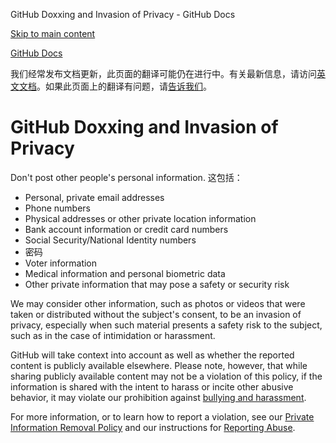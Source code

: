 GitHub Doxxing and Invasion of Privacy - GitHub Docs

[Skip to main content](#main-content)

[](/cn)[GitHub Docs](/cn)

我们经常发布文档更新，此页面的翻译可能仍在进行中。有关最新信息，请访问[英文文档](/en)。如果此页面上的翻译有问题，请[告诉我们](https://github.com/contact?form[subject]=translation%20issue%20on%20docs.github.com&form[comments]=)。

GitHub Doxxing and Invasion of Privacy
==========

Don't post other people's personal information. 这包括：

* Personal, private email addresses
* Phone numbers
* Physical addresses or other private location information
* Bank account information or credit card numbers
* Social Security/National Identity numbers
* 密码
* Voter information
* Medical information and personal biometric data
* Other private information that may pose a safety or security risk

We may consider other information, such as photos or videos that were taken or distributed without the subject's consent, to be an invasion of privacy, especially when such material presents a safety risk to the subject, such as in the case of intimidation or harassment.

GitHub will take context into account as well as whether the reported content is publicly available elsewhere. Please note, however, that while sharing publicly available content may not be a violation of this policy, if the information is shared with the intent to harass or incite other abusive behavior, it may violate our prohibition against [bullying and harassment](/cn/github/site-policy/github-bullying-and-harassment).

For more information, or to learn how to report a violation, see our [Private Information Removal Policy](/cn/github/site-policy/github-private-information-removal-policy) and our instructions for [Reporting Abuse](/cn/communities/maintaining-your-safety-on-github/reporting-abuse-or-spam).
